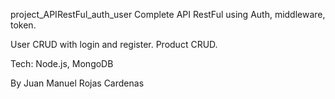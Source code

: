 project_APIRestFul_auth_user
Complete API RestFul using Auth, middleware, token.

User CRUD with login and register.
Product CRUD.

Tech: Node.js, MongoDB

By Juan Manuel Rojas Cardenas
